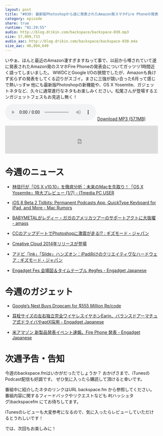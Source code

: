 ```yaml
---
layout: post
title: "#030: 最新版Photoshopから遂に発表されたAmazon発スマホFire Phoneの発表について熱く語りました"
category: episode
share: true
runtime: "01:29:55"
audio: http://blog.drikin.com/backspace/backspace-030.mp3
size: 57,099,733
audio_aac: http://blog.drikin.com/backspace/backspace-030.m4a
size_aac: 46,894,649
---
```


いやぁ、ほんと最近のAmazon凄すぎますねって事で、以前から噂されていて遂に発表されたAmazon発のスマホFire Phoneの発表会についてガッツリ1時間近く語ってしまいました。
WWDCとGoogle I/Oの狭間でしたが、Amazonも負けず劣らずの発表をしてくる辺りがスゴイ。まさに三強が競い合った6月って感じで熱いっすw
他にも最新版Photoshopの新機能や、OS X Yosemite、ガジェットネタなど、久々に通常進行なネタもお楽しみください。松尾さんが登場するエンガジェットフェスもお見逃し無く！

<audio src="http://blog.drikin.com/backspace/backspace-030.mp3" controls preload></audio>
[Download MP3 (57.1MB)](http://blog.drikin.com/backspace/backspace-030.mp3)

<iframe src="http://backspace.fm/subscribes.html" width="100%" height="92" scrolling="no" frameborder="0"></iframe>


# 今週のニュース

- [林信行が「OS X v10.10」を徹底分析：未来のMacを先取り！「OS X Yosemite」特大プレビュー (1/7) - ITmedia PC USER](http://www.itmedia.co.jp/pcuser/articles/1406/17/news139.html)

- [iOS 8 Beta 2 Tidbits: Permanent Podcasts App, QuickType Keyboard for iPad, and More - Mac Rumors](http://www.macrumors.com/2014/06/17/ios-8-beta-2-tidbits/)

- [BABYMETALがレディー・ガガのアメリカツアーのサポートアクトに大抜擢 - amass](http://amass.jp/41380)

- [CCのアップデートでPhotoshopに激震が走る!? : ギズモード・ジャパン](http://www.gizmodo.jp/2014/06/tomo_creative_cloudphotoshop.html)

- [Creative Cloud 2014年リリースが登場](http://blogs.adobe.com/creativecloudjapan/creative-cloud-2014%E5%B9%B4%E3%83%AA%E3%83%AA%E3%83%BC%E3%82%B9%E3%81%8B%E3%82%99%E7%99%BB%E5%A0%B4)

- [アドビ「Ink」「Slide」ハンズオン：iPad向けのクリエイティヴなハードウェア : ギズモード・ジャパン](http://www.gizmodo.jp/2014/06/tomo_adobe.html)

- [Engadget Fes 会場図＆タイムテーブル #egfes - Engadget Japanese](http://japanese.engadget.com/2014/06/20/engadget-fes-egfes/)

# 今週のガジェット

- [Google’s Nest Buys Dropcam for $555 Million  Re/code](http://recode.net/2014/06/20/googles-nest-buys-dropcam-for-555-million/)

- [耳栓サイズの左右独立完全ワイヤレスイヤホンEarin、バランスドアーマチュア式ドライバやaptX採用 - Engadget Japanese](http://japanese.engadget.com/2014/06/16/earin/)

- [米アマゾン 新製品発表イベント速報。Fire Phone 発表 - Engadget Japanese](http://japanese.engadget.com/2014/06/18/amazonphone/)

# 次週予告・告知

今週のbackspace.fmはいかがだったでしょうか？
おかげさまで、iTunesのPodcast配信も好調です。
ぜひ気に入ったら購読して頂けると幸いです。

番組中に紹介したネタのリンクはURL backspace.fm から参照してください。
番組内容に関するフィードバックやリクエストなども #(ハッシュタグ)backspacefm にてお待ちしてます。

iTunesのレビューも大変参考になるので、気に入ったらレビューしていただけるとうれしいです！

では、次回もお楽しみに！

